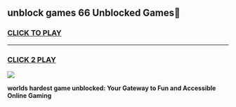 
## unblock games 66 Unblocked Games👋
<h3>
<a href="https://premium.freeplayer.one?title=unblock_games_66&ref=16F">CLICK TO PLAY</a></h3>
<hr>

<h3>
<a href="https://premium.freeplayer.one?title=unblock_games_66&ref=16F">CLICK 2 PLAY</a>
  
</h3>

<a href="https://premium.freeplayer.one?title=unblock_games_66&ref=16F/"><img src="https://clearcache.store/games.png"></a>


**worlds hardest game unblocked: Your Gateway to Fun and Accessible Online Gaming**
